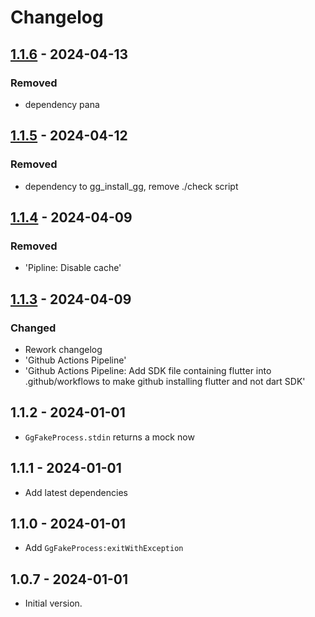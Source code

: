 # Changelog

## [1.1.6] - 2024-04-13

### Removed

- dependency pana

## [1.1.5] - 2024-04-12

### Removed

- dependency to gg\_install\_gg, remove ./check script

## [1.1.4] - 2024-04-09

### Removed

- 'Pipline: Disable cache'

## [1.1.3] - 2024-04-09

### Changed

- Rework changelog
- 'Github Actions Pipeline'
- 'Github Actions Pipeline: Add SDK file containing flutter into .github/workflows to make github installing flutter and not dart SDK'

## 1.1.2 - 2024-01-01

- `GgFakeProcess.stdin` returns a mock now

## 1.1.1 - 2024-01-01

- Add latest dependencies

## 1.1.0 - 2024-01-01

- Add `GgFakeProcess:exitWithException`

## 1.0.7 - 2024-01-01

- Initial version.

[1.1.6]: https://github.com/inlavigo/gg_process/compare/1.1.5...1.1.6
[1.1.5]: https://github.com/inlavigo/gg_process/compare/1.1.4...1.1.5
[1.1.4]: https://github.com/inlavigo/gg_process/compare/1.1.3...1.1.4
[1.1.3]: https://github.com/inlavigo/gg_process/compare/1.1.2...1.1.3
